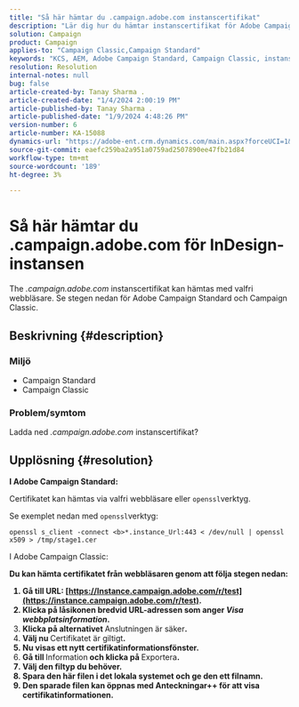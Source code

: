 ```yaml
---
title: "Så här hämtar du .campaign.adobe.com instanscertifikat"
description: "Lär dig hur du hämtar instanscertifikat för Adobe Campaign Standard och Campaign Classic."
solution: Campaign
product: Campaign
applies-to: "Campaign Classic,Campaign Standard"
keywords: "KCS, AEM, Adobe Campaign Standard, Campaign Classic, instanscertifikat, .campaign.adobe.com"
resolution: Resolution
internal-notes: null
bug: false
article-created-by: Tanay Sharma .
article-created-date: "1/4/2024 2:00:19 PM"
article-published-by: Tanay Sharma .
article-published-date: "1/9/2024 4:48:26 PM"
version-number: 6
article-number: KA-15088
dynamics-url: "https://adobe-ent.crm.dynamics.com/main.aspx?forceUCI=1&pagetype=entityrecord&etn=knowledgearticle&id=c9b9d690-09ab-ee11-be37-6045bd006c82"
source-git-commit: eaefc259ba2a951a0759ad2507890ee47fb21d84
workflow-type: tm+mt
source-wordcount: '189'
ht-degree: 3%

---
```


# Så här hämtar du .campaign.adobe.com för InDesign-instansen


The *.campaign.adobe.com* instanscertifikat kan hämtas med valfri webbläsare. Se stegen nedan för Adobe Campaign Standard och Campaign Classic.

## Beskrivning {#description}


### Miljö

- Campaign Standard
- Campaign Classic


### Problem/symtom

Ladda ned *.campaign.adobe.com* instanscertifikat?


## Upplösning {#resolution}


<b>I Adobe Campaign Standard:</b>

Certifikatet kan hämtas via valfri webbläsare eller `openssl`verktyg.

Se exemplet nedan med `openssl`verktyg:


```
openssl s_client -connect <b>*.instance_Url:443 < /dev/null | openssl x509 > /tmp/stage1.cer
```




</b>I Adobe Campaign Classic:<b>

Du kan hämta certifikatet från webbläsaren genom att följa stegen nedan:

1. Gå till URL: [https://Instance.campaign.adobe.com/r/test](https://instance.campaign.adobe.com/r/test).
2. Klicka på låsikonen bredvid URL-adressen som anger *Visa webbplatsinformation*.
3. Klicka på alternativet </b>Anslutningen är säker<b>.
4. Välj nu </b>Certifikatet är giltigt<b>.
5. Nu visas ett nytt certifikatinformationsfönster.
6. Gå till </b>Information<b> och klicka på </b>Exportera<b>.
7. Välj den filtyp du behöver.
8. Spara den här filen i det lokala systemet och ge den ett filnamn.
9. Den sparade filen kan öppnas med Anteckningar++ för att visa certifikatinformationen.



